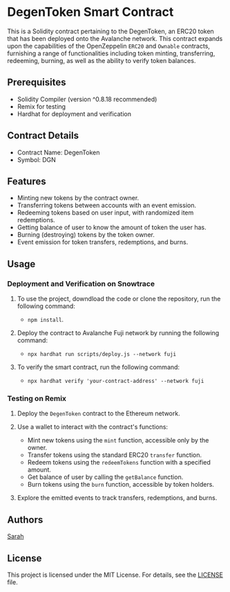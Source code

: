 
# DegenToken Smart Contract

This is a Solidity contract pertaining to the DegenToken, an ERC20 token that has been deployed onto the Avalanche network. This contract expands upon the capabilities of the OpenZeppelin `ERC20` and `Ownable` contracts, furnishing a range of functionalities including token minting, transferring, redeeming, burning, as well as the ability to verify token balances.

## Prerequisites

- Solidity Compiler (version ^0.8.18 recommended)
- Remix for testing
- Hardhat for deployment and verification

## Contract Details

- Contract Name: DegenToken
- Symbol: DGN

## Features

- Minting new tokens by the contract owner.
- Transferring tokens between accounts with an event emission.
- Redeeming tokens based on user input, with randomized item redemptions.
- Getting balance of user to know the amount of token the user has.
- Burning (destroying) tokens by the token owner.
- Event emission for token transfers, redemptions, and burns.
  
## Usage

### Deployment and Verification on Snowtrace

1. To use the project, downdload the code or clone the repository, run the following command:
   - `npm install`.

2. Deploy the contract to Avalanche Fuji network by running the following command:
   - `npx hardhat run scripts/deploy.js --network fuji`

3. To verify the smart contract, run the following command:
   - `npx hardhat verify 'your-contract-address' --network fuji`

### Testing on Remix

1. Deploy the `DegenToken` contract to the Ethereum network.

2. Use a wallet to interact with the contract's functions:
   - Mint new tokens using the `mint` function, accessible only by the owner.
   - Transfer tokens using the standard ERC20 `transfer` function.
   - Redeem tokens using the `redeemTokens` function with a specified amount.
   - Get balance of user by calling the `getBalance` function.
   - Burn tokens using the `burn` function, accessible by token holders.

3. Explore the emitted events to track transfers, redemptions, and burns.

## Authors

[Sarah](https://github.com/sarahannie/)

## License

This project is licensed under the MIT License. For details, see the [LICENSE](LICENSE) file.
